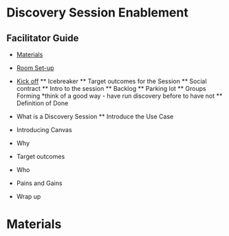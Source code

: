 # Discovery Session Enablement
## Facilitator Guide


* [Materials](#Materials)
* [Room Set-up](Room.md)

* [Kick off](Kickoff.md)
** Icebreaker
** Target outcomes for the Session
** Social contract
** Intro to the session
** Backlog
** Parking lot
** Groups Forming *think of a good way - have run discovery before to have not
** Definition of Done
* What is a Discovery Session
** Introduce the Use Case

* Introducing Canvas
* Why
* Target outcomes
* Who
* Pains and Gains
* Wrap up


# Materials
